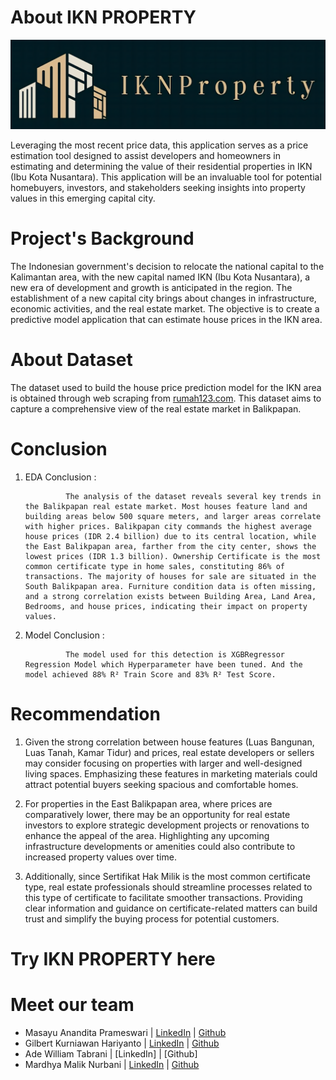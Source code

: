<!-- [![Open in Visual Studio Code](https://classroom.github.com/assets/open-in-vscode-718a45dd9cf7e7f842a935f5ebbe5719a5e09af4491e668f4dbf3b35d5cca122.svg)](https://classroom.github.com/online_ide?assignment_repo_id=13655493&assignment_repo_type=AssignmentRepo) -->

<!-- ![](./Deployment/IKN_LOGO.JPG) -->
# About IKN PROPERTY

<p align="center">
    <img src="./Deployment/IKN_LOGO2.png">
</p>
Leveraging the most recent price data, this application serves as a price estimation tool designed to assist developers and homeowners in estimating and determining the value of their residential properties in IKN (Ibu Kota Nusantara). This application will be an invaluable tool for potential homebuyers, investors, and stakeholders seeking insights into property values in this emerging capital city.

# Project's Background
The Indonesian government's decision to relocate the national capital to the Kalimantan area, with the new capital named IKN (Ibu Kota Nusantara), a new era of development and growth is anticipated in the region. The establishment of a new capital city brings about changes in infrastructure, economic activities, and the real estate market. The objective is to create a predictive model application that can estimate house prices in the IKN area. 

# About Dataset
The dataset used to build the house price prediction model for the IKN area is obtained through web scraping from [rumah123.com](https://www.rumah123.com/). This dataset aims to capture a comprehensive view of the real estate market in Balikpapan. 


# Conclusion 
1. EDA Conclusion :
                 
                The analysis of the dataset reveals several key trends in the Balikpapan real estate market. Most houses feature land and building areas below 500 square meters, and larger areas correlate with higher prices. Balikpapan city commands the highest average house prices (IDR 2.4 billion) due to its central location, while the East Balikpapan area, farther from the city center, shows the lowest prices (IDR 1.3 billion). Ownership Certificate is the most common certificate type in home sales, constituting 86% of transactions. The majority of houses for sale are situated in the South Balikpapan area. Furniture condition data is often missing, and a strong correlation exists between Building Area, Land Area, Bedrooms, and house prices, indicating their impact on property values. 

2. Model Conclusion :
                 
                The model used for this detection is XGBRegressor Regression Model which Hyperparameter have been tuned. And the model achieved 88% R² Train Score and 83% R² Test Score.

# Recommendation 
1. Given the strong correlation between house features (Luas Bangunan, Luas Tanah, Kamar Tidur) and prices, real estate developers or sellers may consider focusing on properties with larger and well-designed living spaces. Emphasizing these features in marketing materials could attract potential buyers seeking spacious and comfortable homes.
                
2. For properties in the East Balikpapan area, where prices are comparatively lower, there may be an opportunity for real estate investors to explore strategic development projects or renovations to enhance the appeal of the area. Highlighting any upcoming infrastructure developments or amenities could also contribute to increased property values over time.
                 
3.  Additionally, since Sertifikat Hak Milik is the most common certificate type, real estate professionals should streamline processes related to this type of certificate to facilitate smoother transactions. Providing clear information and guidance on certificate-related matters can build trust and simplify the buying process for potential customers.

# Try IKN PROPERTY here


# Meet our team
 - Masayu Anandita Prameswari | [LinkedIn](https://www.linkedin.com/in/masayuanandita-/) | [Github](https://github.com/masayuanandita)
 - Gilbert Kurniawan Hariyanto | [LinkedIn](https://www.linkedin.com/in/gilbert-kurniawan-h/) | [Github](https://github.com/gilbertk27)
 - Ade William Tabrani | [LinkedIn] | [Github]
 - Mardhya Malik Nurbani | [LinkedIn](https://www.linkedin.com/in/mnurbani/) | [Github](https://github.com/mnurbani97)

